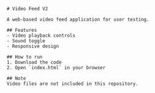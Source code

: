      # Video Feed V2

     A web-based video feed application for user testing.

     ## Features
     - Video playback controls
     - Sound toggle
     - Responsive design

     ## How to run
     1. Download the code
     2. Open `index.html` in your browser

     ## Note
     Video files are not included in this repository.

